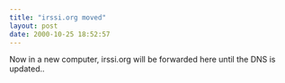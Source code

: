 ```yaml
---
title: "irssi.org moved"
layout: post
date: 2000-10-25 18:52:57
---
```

Now in a new computer, irssi.org will be forwarded here until the DNS is
updated..

